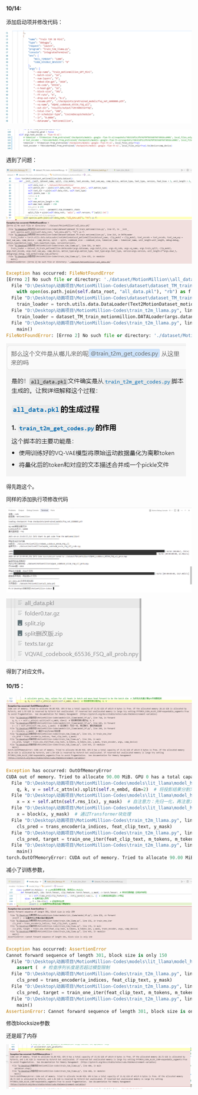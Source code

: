 #### 10/14:

添加启动项并修改代码：

![image-20251014200950136](Transform%E8%AE%AD%E7%BB%83%E6%B5%81%E7%A8%8B.assets/image-20251014200950136.png)

![image-20251014201037129](Transform%E8%AE%AD%E7%BB%83%E6%B5%81%E7%A8%8B.assets/image-20251014201037129.png)

遇到了问题：

![image-20251014200654876](Transform%E8%AE%AD%E7%BB%83%E6%B5%81%E7%A8%8B.assets/image-20251014200654876.png)

```python
Exception has occurred: FileNotFoundError
[Errno 2] No such file or directory: './dataset/MotionMillion\\all_data.pkl'
  File "D:\Desktop\动画项目\MotionMillion-Codes\dataset\dataset_TM_train_motionmillion.py", line 97, in __init__
    with open(os.path.join(self.data_root, "all_data.pkl"), "rb") as f:
  File "D:\Desktop\动画项目\MotionMillion-Codes\dataset\dataset_TM_train_motionmillion.py", line 214, in DATALoader
    train_loader = torch.utils.data.DataLoader(Text2MotionDataset_motionmillion(dataset_name, clip_model = clip_model, text_encode = text_encode, text_sum_way = text_sum_way, comp_device = comp_device, split = split, codebook_size = codebook_size, tokenizer_name = tokenizer_name, unit_length=unit_length, debug=debug, motion_type=motion_type, text_type=text_type, version=version),
  File "D:\Desktop\动画项目\MotionMillion-Codes\train_t2m_llama.py", line 324, in main
    train_loader = dataset_TM_train_motionmillion.DATALoader(args.dataname, args.batch_size, args.nb_code, args.vq_name, args.train_split, clip_model, args.text_encode, args.text_sum_way, comp_device, motion_type=args.motion_type, text_type=args.text_type, version=args.version, unit_length=2**args.down_t, debug=args.debug, num_workers=args.num_workers)
  File "D:\Desktop\动画项目\MotionMillion-Codes\train_t2m_llama.py", line 435, in <module>
    main()
FileNotFoundError: [Errno 2] No such file or directory: './dataset/MotionMillion\\all_data.pkl'
```

![image-20251014201403412](Transform%E8%AE%AD%E7%BB%83%E6%B5%81%E7%A8%8B.assets/image-20251014201403412.png)

得先跑这个。

同样的添加执行项修改代码

![image-20251014230446937](Transform%E8%AE%AD%E7%BB%83%E6%B5%81%E7%A8%8B.assets/image-20251014230446937.png)

![image-20251014230522390](Transform%E8%AE%AD%E7%BB%83%E6%B5%81%E7%A8%8B.assets/image-20251014230522390.png)

得到了对应文件。





#### 10/15：

![image-20251015180439294](Transform%E8%AE%AD%E7%BB%83%E6%B5%81%E7%A8%8B.assets/image-20251015180439294.png)

```python
Exception has occurred: OutOfMemoryError
CUDA out of memory. Tried to allocate 90.00 MiB. GPU 0 has a total capacity of 15.92 GiB of which 0 bytes is free. Of the allocated memory 28.16 GiB is allocated by PyTorch, and 1.59 GiB is reserved by PyTorch but unallocated. If reserved but unallocated memory is large try setting PYTORCH_CUDA_ALLOC_CONF=expandable_segments:True to avoid fragmentation.  See documentation for Memory Management  (https://pytorch.org/docs/stable/notes/cuda.html#environment-variables)
  File "D:\Desktop\动画项目\MotionMillion-Codes\models\lit_llama\model_hf.py", line 718, in forward
    q, k, v = self.c_attn(x).split(self.n_embd, dim=2)  # 将投影结果分割为Q、K、V
  File "D:\Desktop\动画项目\MotionMillion-Codes\models\lit_llama\model_hf.py", line 605, in forward
    x = x + self.attn(self.rms_1(x), y_mask)  # 自注意力：先归一化，再注意力，最后残差连接
  File "D:\Desktop\动画项目\MotionMillion-Codes\models\lit_llama\model_hf.py", line 244, in forward
    x = block(x, y_mask)  # 通过Transformer块处理
  File "D:\Desktop\动画项目\MotionMillion-Codes\train_t2m_llama.py", line 131, in train_one_iter
    cls_pred = trans_encoder(a_indices, feat_clip_text, y_mask)
  File "D:\Desktop\动画项目\MotionMillion-Codes\train_t2m_llama.py", line 356, in main
    cls_pred, target = train_one_iter(feat_clip_text, m_tokens, m_tokens_len, y_mask, trans_encoder, args, comp_device)
  File "D:\Desktop\动画项目\MotionMillion-Codes\train_t2m_llama.py", line 435, in <module>
    main()
torch.OutOfMemoryError: CUDA out of memory. Tried to allocate 90.00 MiB. GPU 0 has a total capacity of 15.92 GiB of which 0 bytes is free. Of the allocated memory 28.16 GiB is allocated by PyTorch, and 1.59 GiB is reserved by PyTorch but unallocated. If reserved but unallocated memory is large try setting PYTORCH_CUDA_ALLOC_CONF=expandable_segments:True to avoid fragmentation.  See documentation for Memory Management  (https://pytorch.org/docs/stable/notes/cuda.html#environment-variables)
```

减小了训练参数，

![image-20251015180905112](Transform%E8%AE%AD%E7%BB%83%E6%B5%81%E7%A8%8B.assets/image-20251015180905112.png)
```python
Exception has occurred: AssertionError
Cannot forward sequence of length 301, block size is only 150
  File "D:\Desktop\动画项目\MotionMillion-Codes\models\lit_llama\model_hf.py", line 231, in forward
    assert (  # 检查序列长度是否超过模型限制
  File "D:\Desktop\动画项目\MotionMillion-Codes\train_t2m_llama.py", line 131, in train_one_iter
    cls_pred = trans_encoder(a_indices, feat_clip_text, y_mask)
  File "D:\Desktop\动画项目\MotionMillion-Codes\train_t2m_llama.py", line 376, in main
    cls_pred, target = train_one_iter(feat_clip_text, m_tokens, m_tokens_len, y_mask, trans_encoder, args, comp_device)
  File "D:\Desktop\动画项目\MotionMillion-Codes\train_t2m_llama.py", line 455, in <module>
    main()
AssertionError: Cannot forward sequence of length 301, block size is only 150
```

修改blocksize参数

还是超了内存

![image-20251015181403288](Transform%E8%AE%AD%E7%BB%83%E6%B5%81%E7%A8%8B.assets/image-20251015181403288.png)